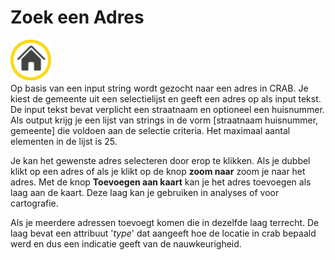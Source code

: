 Zoek een Adres
==============

![](images/geopuntAddress.png)  
Op basis van een input string wordt gezocht naar een adres in CRAB. Je kiest de gemeente uit een selectielijst en geeft een adres op als input tekst.  De input tekst bevat verplicht een straatnaam en optioneel een huisnummer. Als output krijg je een lijst van strings in de vorm [straatnaam huisnummer, gemeente] die voldoen aan de selectie criteria. Het maximaal aantal elementen in de lijst is 25.

Je kan het gewenste adres selecteren door erop te klikken. Als je dubbel klikt op een adres of als je klikt op de knop **zoom naar** zoom je naar het adres. Met de knop **Toevoegen aan kaart** kan je het adres toevoegen als laag aan de kaart. Deze laag kan je gebruiken in analyses of voor cartografie. 

Als je meerdere adressen toevoegt komen die in dezelfde laag terrecht. De laag bevat een attribuut '*type*' dat aangeeft hoe de locatie in crab bepaald werd en dus een indicatie geeft van de nauwkeurigheid.
